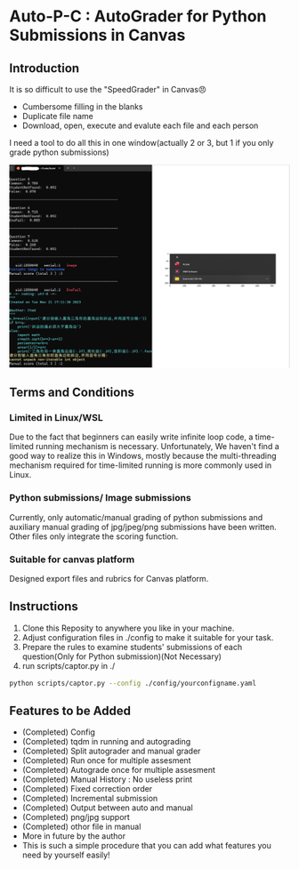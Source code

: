 # Auto-P-C : AutoGrader for Python Submissions in Canvas
## Introduction
It is so difficult to use the "SpeedGrader" in Canvas😠

* Cumbersome filling in the blanks
* Duplicate file name
* Download, open, execute and evalute each file and each person

I need a tool to do all this in one window(actually 2 or 3, but 1 if you only grade python submissions)

![](./example.png)

## Terms and Conditions

### Limited in Linux/WSL
Due to the fact that beginners can easily write infinite loop code, a time-limited running mechanism is necessary. Unfortunately, We haven't find a good way to realize this in Windows, mostly because the multi-threading mechanism required for time-limited running is more commonly used in Linux.
### Python submissions/ Image submissions
Currently, only automatic/manual grading of python submissions and auxiliary manual grading of jpg/jpeg/png submissions have been written. Other files only integrate the scoring function.
### Suitable for canvas platform
Designed export files and rubrics for Canvas platform.
## Instructions

1. Clone this Reposity to anywhere you like in your machine.
1. Adjust configuration files in ./config to make it suitable for your task.
1. Prepare the rules to examine students' submissions of each question(Only for Python submission)(Not Necessary)
1. run scripts/captor.py in ./
```bash
python scripts/captor.py --config ./config/yourconfigname.yaml
```

## Features to be Added

* (Completed) Config
* (Completed) tqdm in running and autograding
* (Completed) Split autograder and manual grader
* (Completed) Run once for multiple assesment
* (Completed) Autograde once for multiple assesment
* (Completed) Manual History : No useless print
* (Completed) Fixed correction order
* (Completed) Incremental submission
* (Completed) Output between auto and manual
* (Completed) png/jpg support
* (Completed) othor file in manual
* More in future by the author
* This is such a simple procedure that you can add what features you need by yourself easily!
